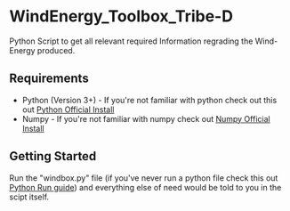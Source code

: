 # WindEnergy_Toolbox_Tribe-D
Python Script to get all relevant required Information regrading the Wind-Energy produced.

## Requirements
- Python (Version 3+) - If you're not familiar with python check out this out [Python Official Install](https://www.python.org/downloads/) 
- Numpy - If you're not familiar with numpy check out [Numpy Official Install](https://numpy.org/install/)

## Getting Started
Run the "windbox.py" file (if you've never run a python file check this out [Python Run guide](https://www.tutorialspoint.com/how-to-run-python-program))
and everything else of need would be told to you in the scipt itself.

